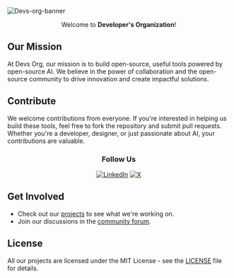 
![Devs-org-banner](https://github.com/user-attachments/assets/1413e596-a704-4abf-8a19-8fd75711461b)

<div align="center"> 
  
  Welcome to **Developer's Organization**! 
</div>

## Our Mission

At Devs Org, our mission is to build open-source, useful tools powered by open-source AI. We believe in the power of collaboration and the open-source community to drive innovation and create impactful solutions.

## Contribute

We welcome contributions from everyone. If you're interested in helping us build these tools, feel free to fork the repository and submit pull requests. Whether you're a developer, designer, or just passionate about AI, your contributions are valuable.

<h3 align="center">Follow Us</h1>
<div align="center">

  [![LinkedIn](https://skillicons.dev/icons?i=linkedin&theme=light)](https://www.linkedin.com/company/devs-org-in/)
  [![X](https://skillicons.dev/icons?i=twitter&theme=light)](https://x.com/devs_org_in)
  
</div>

## Get Involved

- Check out our [projects](https://github.com/devs-org-in) to see what we're working on.
- Join our discussions in the [community forum](https://github.com/devs-org-in/.github/discussions).

## License

All our projects are licensed under the MIT License - see the [LICENSE](LICENSE) file for details.
